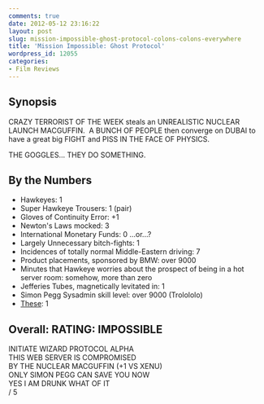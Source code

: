 ```yaml
---
comments: true
date: 2012-05-12 23:16:22
layout: post
slug: mission-impossible-ghost-protocol-colons-colons-everywhere
title: 'Mission Impossible: Ghost Protocol'
wordpress_id: 12055
categories:
- Film Reviews
---
```


## Synopsis


CRAZY TERRORIST OF THE WEEK steals an UNREALISTIC NUCLEAR LAUNCH MACGUFFIN.  A BUNCH OF PEOPLE then converge on DUBAI to have a great big FIGHT and PISS IN THE FACE OF PHYSICS.

THE GOGGLES... THEY DO SOMETHING.


## By the Numbers

  * Hawkeyes: 1
  * Super Hawkeye Trousers: 1 (pair)
  * Gloves of Continuity Error: +1
  * Newton's Laws mocked: 3
  * International Monetary Funds: 0 ...or...?
  * Largely Unnecessary bitch-fights: 1
  * Incidences of totally normal Middle-Eastern driving: 7
  * Product placements, sponsored by BMW: over 9000
  * Minutes that Hawkeye worries about the prospect of being in a hot server room: somehow, more than zero
  * Jefferies Tubes, magnetically levitated in: 1
  * Simon Pegg Sysadmin skill level: over 9000 (Trolololo)
  * [These](http://www.youtube.com/watch?v=JguJpX7bS6k): 1

## Overall: RATING: IMPOSSIBLE<br/>
INITIATE WIZARD PROTOCOL ALPHA<br/>
THIS WEB SERVER IS COMPROMISED<br/>
BY THE NUCLEAR MACGUFFIN (+1 VS XENU)<br/>
ONLY SIMON PEGG CAN SAVE YOU NOW<br/>
YES I AM DRUNK WHAT OF IT<br/>
/ 5
